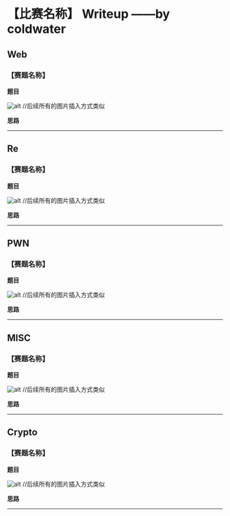 # 【比赛名称】 Writeup ——by coldwater

## Web

### 【赛题名称】

**题目**

![alt](赛题截图链接，可以把图片上传到图床，然后复制链接过来就号)  //后续所有的图片插入方式类似

**思路**

----------------------------------

## Re

### 【赛题名称】

**题目**

![alt](赛题截图链接，可以把图片上传到图床，然后复制链接过来就号)  //后续所有的图片插入方式类似

**思路**

----------------------------------

## PWN

### 【赛题名称】

**题目**

![alt](赛题截图链接，可以把图片上传到图床，然后复制链接过来就号)  //后续所有的图片插入方式类似

**思路**

----------------------------------

## MISC

### 【赛题名称】

**题目**

![alt](赛题截图链接，可以把图片上传到图床，然后复制链接过来就号)  //后续所有的图片插入方式类似

**思路**

----------------------------------

## Crypto

### 【赛题名称】

**题目**

![alt](赛题截图链接，可以把图片上传到图床，然后复制链接过来就号)  //后续所有的图片插入方式类似

**思路**

----------------------------------